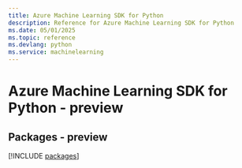 ```yaml
---
title: Azure Machine Learning SDK for Python
description: Reference for Azure Machine Learning SDK for Python
ms.date: 05/01/2025
ms.topic: reference
ms.devlang: python
ms.service: machinelearning
---
```

# Azure Machine Learning SDK for Python - preview
## Packages - preview
[!INCLUDE [packages](machine-learning-index.md)]